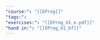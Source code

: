 ```yaml
---
"course:": "[[EProg]]"
"tags:": 
"exercises:": "[[EProg_U1_e.pdf]]"
"hand in:": "[[EProg_U1_bf]]"
---
```

